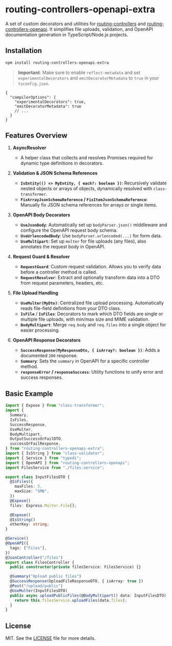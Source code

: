 # routing-controllers-openapi-extra

A set of custom decorators and utilities for [routing-controllers](https://github.com/typestack/routing-controllers) and [routing-controllers-openapi](https://github.com/epiphone/routing-controllers-openapi). It simplifies file uploads, validation, and OpenAPI documentation generation in TypeScript/Node.js projects.

## Installation

```bash
npm install routing-controllers-openapi-extra
```

> **Important**: Make sure to enable `reflect-metadata` and set `experimentalDecorators` and `emitDecoratorMetadata` to `true` in your `tsconfig.json`.

```jsonc
{
  "compilerOptions": {
    "experimentalDecorators": true,
    "emitDecoratorMetadata": true
    // ...
  }
}
```

## Features Overview

1. **AsyncResolver**

   - A helper class that collects and resolves Promises required for dynamic type definitions in decorators.

2. **Validation & JSON Schema References**

   - **`IsEntity(() => MyEntity, { each?: boolean })`**: Recursively validate nested objects or arrays of objects, dynamically resolved with `class-transformer`.
   - **`FixArrayJsonSchemaReference` / `FixItemJsonSchemaReference`**: Manually fix JSON schema references for arrays or single items.

3. **OpenAPI Body Decorators**

   - **`UseJsonBody`**: Automatically set up `bodyParser.json()` middleware and configure the OpenAPI request body schema.
   - **`UseUrlencodedBody`**: Use `bodyParser.urlencoded(...)` for form data.
   - **`UseMultipart`**: Set up `multer` for file uploads (any files), also annotates the request body in OpenAPI.

4. **Request Guard & Resolver**

   - **`RequestGuard`**: Custom request validation. Allows you to verify data before a controller method is called.
   - **`RequestResolver`**: Extract and optionally transform data into a DTO from request parameters, headers, etc.

5. **File Upload Handling**

   - **`UseMulter(MyDto)`**: Centralized file upload processing. Automatically reads file-field definitions from your DTO class.
   - **`IsFile`** / **`IsFiles`**: Decorators to mark which DTO fields are single or multiple file uploads, with min/max size and MIME validation.
   - **`BodyMultipart`**: Merge `req.body` and `req.files` into a single object for easier processing.

6. **OpenAPI Response Decorators**
   - **`SuccessResponse(MyResponseDto, { isArray?: boolean })`**: Adds a documented `200` response.
   - **`Summary`**: Sets the `summary` in OpenAPI for a specific controller method.
   - **`responseError` / `responseSuccess`**: Utility functions to unify error and success responses.

## Basic Example

```ts
import { Expose } from "class-transformer";
import {
  Summary,
  IsFiles,
  SuccessResponse,
  UseMulter,
  BodyMultipart,
  OutputSuccessOrFailDTO,
  successOrFailResponse,
} from "routing-controllers-openapi-extra";
import { IsString } from "class-validator";
import { Service } from "typedi";
import { OpenAPI } from "routing-controllers-openapi";
import FilesService from "./files.service";

export class InputFilesDTO {
  @IsFiles({
    maxFiles: 5,
    maxSize: "5MB",
  })
  @Expose()
  files: Express.Multer.File[];

  @Expose()
  @IsString()
  otherKey: string;
}

@Service()
@OpenAPI({
  tags: ["Files"],
})
@JsonController("/files")
export class FilesController {
  public constructor(private filesService: FilesService) {}

  @Summary("Upload public files")
  @SuccessResponse(UploadFileResponseDTO, { isArray: true })
  @Post("/upload/public")
  @UseMulter(InputFilesDTO)
  public async uploadPublicFiles(@BodyMultipart() data: InputFilesDTO) {
    return this.filesService.uploadFiles(data.files);
  }
}
```

## License

MIT. See the [LICENSE](./LICENSE) file for more details.
